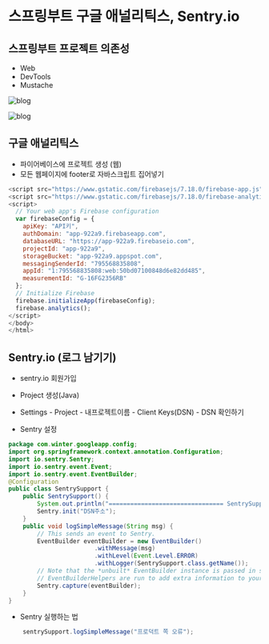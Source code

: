 # 스프링부트 구글 애널리틱스, Sentry.io

## 스프링부트 프로젝트 의존성

- Web
- DevTools
- Mustache

![blog](https://postfiles.pstatic.net/MjAyMDA4MTdfMjg3/MDAxNTk3NjMzOTExMDcx.DT4KTOOuuQOJLlg1HW37tDH2LkEzzjY8rl946F9YqDgg.ZWk-E_Ih5IXKMpvMKitKDadmtfqG-4PI7b4jrudTABUg.PNG.getinthere/Screenshot_37.png?type=w773)

![blog](https://postfiles.pstatic.net/MjAyMDA4MTdfMjYw/MDAxNTk3NjMzNjc5NDM1.QeFoAYfrb4yMCzKiPs80biaX5HUPyJBe_l62xgTpvcEg.6QEaSUmOsWbmXySfMjGpgef4JIV8m1uN7pND6feOKskg.PNG.getinthere/Screenshot_36.png?type=w773)

## 구글 애널리틱스

- 파이어베이스에 프로젝트 생성 (웹)
- 모든 웹페이지에 footer로 자바스크립트 집어넣기

```js
<script src="https://www.gstatic.com/firebasejs/7.18.0/firebase-app.js"></script>
<script src="https://www.gstatic.com/firebasejs/7.18.0/firebase-analytics.js"></script>
<script>
  // Your web app's Firebase configuration
  var firebaseConfig = {
    apiKey: "API키",
    authDomain: "app-922a9.firebaseapp.com",
    databaseURL: "https://app-922a9.firebaseio.com",
    projectId: "app-922a9",
    storageBucket: "app-922a9.appspot.com",
    messagingSenderId: "795568835808",
    appId: "1:795568835808:web:50bd07100848d6e82dd485",
    measurementId: "G-16FG2356RB"
  };
  // Initialize Firebase
  firebase.initializeApp(firebaseConfig);
  firebase.analytics();
</script>
</body>
</html>
```

## Sentry.io (로그 남기기)

- sentry.io 회원가입
- Project 생성(Java)
- Settings - Project - 내프로젝트이름 - Client Keys(DSN) - DSN 확인하기

- Sentry 설정

```java
package com.winter.googleapp.config;
import org.springframework.context.annotation.Configuration;
import io.sentry.Sentry;
import io.sentry.event.Event;
import io.sentry.event.EventBuilder;
@Configuration
public class SentrySupport {
	public SentrySupport() {
		System.out.println("================================ SentrySupport init()");
		Sentry.init("DSN주소");
	}
    public void logSimpleMessage(String msg) {
        // This sends an event to Sentry.
        EventBuilder eventBuilder = new EventBuilder()
                        .withMessage(msg)
                        .withLevel(Event.Level.ERROR)
                        .withLogger(SentrySupport.class.getName());
        // Note that the *unbuilt* EventBuilder instance is passed in so that
        // EventBuilderHelpers are run to add extra information to your event.
        Sentry.capture(eventBuilder);
    }
}
```

- Sentry 실행하는 법

```java
    sentrySupport.logSimpleMessage("프로덕트 쪽 오류");
```
